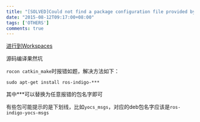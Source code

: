 ```yaml
---
title: "[SOLVED]Could not find a package configuration file provided by &quot;***&quot; with any   of the following names"
date: "2015-08-12T09:17:00+08:00"
tags: ['OTHERS']
comments: true
---
```



[进行到Workspaces](http://wiki.ros.org/turtlebot/Tutorials/indigo/Turtlebot%20Installation)

源码编译果然坑

`rocon catkin_make`时报错如题，解决方法如下：

`sudo apt-get install ros-indigo-***`

其中***可以替换为任意报错的包名字即可

有些包可能提示的是下划线，比如`yocs_msgs`，对应的deb包名字应该是`ros-indigo-yocs-msgs`
